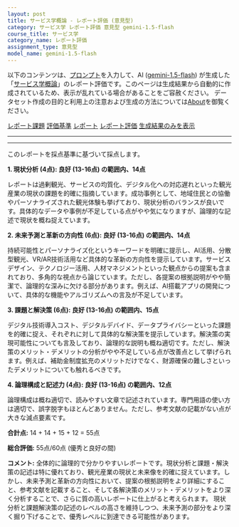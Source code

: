 ```yaml
---
layout: post
title: サービス学概論 - レポート評価 (意見型)
category: サービス学 レポート評価 意見型 gemini-1.5-flash
course_title: サービス学
category_name: レポート評価
assignment_type: 意見型
model_name: gemini-1.5-flash
---
```


以下のコンテンツは、[プロンプト](http://127.0.0.1:8000/generated/サービス学/gemini-1.5-flash/prompt_レポート評価-意見型.md)を入力して、AI ([gemini-1.5-flash](contents/gemini-1.5-flash)) が生成した「[サービス学概論](/contents/サービス学/)」のレポート評価です。このページは生成結果から自動的に作成されているため、表示が乱れている場合があることをご容赦ください。
データセット作成の目的と利用上の注意および生成の方法については[About](/About)を御覧ください。

[レポート課題](../レポート課題-意見型)
[評価基準](../評価基準-意見型)
[レポート](../レポート-意見型)
[レポート評価](../レポート評価-意見型)
[生成結果のみを表示](http://127.0.0.1:8000/generated/サービス学/gemini-1.5-flash/レポート評価-意見型.md)
  

***
***
  
このレポートを採点基準に基づいて採点します。

**1. 現状分析 (4点): 良好 (13-16点) の範囲内、14点**

レポートは過剰観光、サービスの均質化、デジタル化への対応遅れといった観光産業の現状の課題を的確に指摘しています。成功事例として、地域住民との協働やパーソナライズされた観光体験も挙げており、現状分析のバランスが良いです。具体的なデータや事例が不足している点がやや気になりますが、論理的な記述で現状を概ね捉えています。


**2. 未来予測と革新の方向性 (6点): 良好 (13-16点) の範囲内、14点**

持続可能性とパーソナライズ化というキーワードを明確に提示し、AI活用、分散型観光、VR/AR技術活用など具体的な革新の方向性を提示しています。サービスデザイン、テクノロジー活用、人材マネジメントといった観点からの提案も含まれており、多角的な視点から論じています。ただし、各提案の根拠説明がやや簡潔で、論理的な深みに欠ける部分があります。例えば、AI搭載アプリの開発について、具体的な機能やアルゴリズムへの言及が不足しています。


**3. 課題と解決策 (6点): 良好 (13-16点) の範囲内、15点**

デジタル技術導入コスト、デジタルデバイド、データプライバシーといった課題を的確に捉え、それぞれに対して具体的な解決策を提示しています。解決策の実現可能性についても言及しており、論理的な説明も概ね適切です。ただし、解決策のメリット・デメリットの分析がやや不足している点が改善点として挙げられます。例えば、補助金制度拡充のメリットだけでなく、財源確保の難しさといったデメリットについても触れるべきです。


**4. 論理構成と記述力 (4点): 良好 (13-16点) の範囲内、12点**

論理構成は概ね適切で、読みやすい文章で記述されています。専門用語の使い方は適切で、誤字脱字もほとんどありません。ただし、参考文献の記載がない点が大きな減点要素です。


**合計点:** 14 + 14 + 15 + 12 = 55点

**総合評価:**  55点/60点  (優秀と良好の間)

**コメント:** 全体的に論理的で分かりやすいレポートです。現状分析と課題・解決策の記述は特に優れており、観光産業の現状と未来像を的確に捉えています。しかし、未来予測と革新の方向性において、提案の根拠説明をより詳細にすること、参考文献を記載すること、そして各解決策のメリット・デメリットをより深く分析することで、さらに質の高いレポートに仕上がると考えられます。  現状分析と課題解決策の記述のレベルの高さを維持しつつ、未来予測の部分をより深く掘り下げることで、優秀レベルに到達できる可能性があります。
